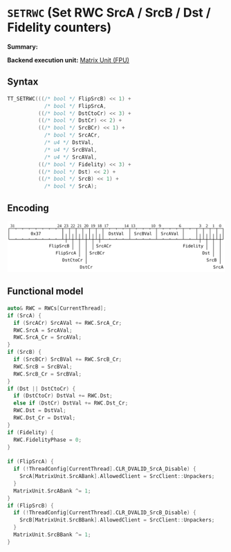 # `SETRWC` (Set RWC SrcA / SrcB / Dst / Fidelity counters)

**Summary:**

**Backend execution unit:** [Matrix Unit (FPU)](MatrixUnit.md)

## Syntax

```c
TT_SETRWC(((/* bool */ FlipSrcB) << 1) +
            /* bool */ FlipSrcA,
          ((/* bool */ DstCtoCr) << 3) +
          ((/* bool */ DstCr) << 2) +
          ((/* bool */ SrcBCr) << 1) +
            /* bool */ SrcACr,
            /* u4 */ DstVal,
            /* u4 */ SrcBVal,
            /* u4 */ SrcAVal,
          ((/* bool */ Fidelity) << 3) +
          ((/* bool */ Dst) << 2) +
          ((/* bool */ SrcB) << 1) +
            /* bool */ SrcA);
```

## Encoding

![](../../../Diagrams/Out/Bits32_SETRWC.svg)

## Functional model

```c
auto& RWC = RWCs[CurrentThread];
if (SrcA) {
  if (SrcACr) SrcAVal += RWC.SrcA_Cr;
  RWC.SrcA = SrcAVal;
  RWC.SrcA_Cr = SrcAVal;
}
if (SrcB) {
  if (SrcBCr) SrcBVal += RWC.SrcB_Cr;
  RWC.SrcB = SrcBVal;
  RWC.SrcB_Cr = SrcBVal;
}
if (Dst || DstCtoCr) {
  if (DstCtoCr) DstVal += RWC.Dst;
  else if (DstCr) DstVal += RWC.Dst_Cr;
  RWC.Dst = DstVal;
  RWC.Dst_Cr = DstVal;
}
if (Fidelity) {
  RWC.FidelityPhase = 0;
}

if (FlipSrcA) {
  if (!ThreadConfig[CurrentThread].CLR_DVALID_SrcA_Disable) {
    SrcA[MatrixUnit.SrcABank].AllowedClient = SrcClient::Unpackers;
  }
  MatrixUnit.SrcABank ^= 1;
}
if (FlipSrcB) {
  if (!ThreadConfig[CurrentThread].CLR_DVALID_SrcB_Disable) {
    SrcB[MatrixUnit.SrcBBank].AllowedClient = SrcClient::Unpackers;
  }
  MatrixUnit.SrcBBank ^= 1;
}
```
